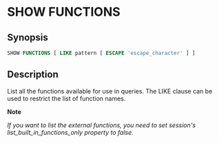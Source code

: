 
SHOW FUNCTIONS
==============

Synopsis
--------

``` sql
SHOW FUNCTIONS [ LIKE pattern [ ESCAPE 'escape_character' ] ]
```

Description
-----------

List all the functions available for use in queries. The LIKE clause can be used to restrict the list of function names.

**Note**

*If you want to list the external functions, you need to set session's list_built_in_functions_only property to false.*